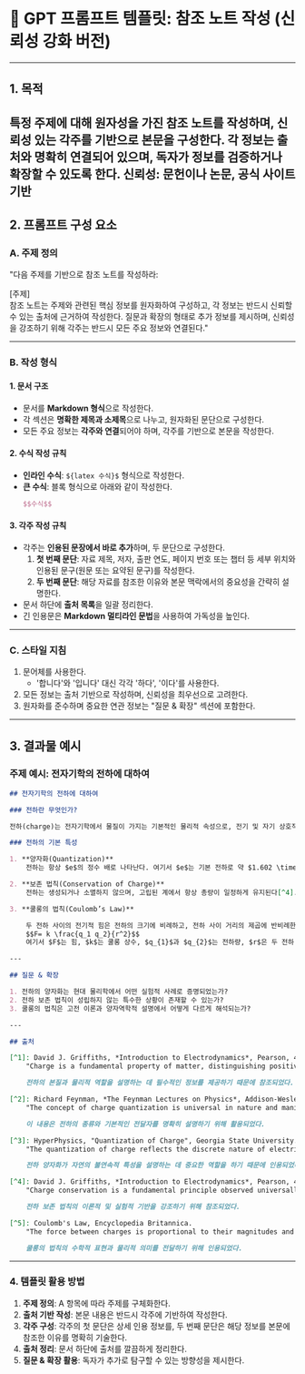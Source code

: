 # 📌 GPT 프롬프트 템플릿: 참조 노트 작성 (신뢰성 강화 버전)

---

## 1. 목적

특정 주제에 대해 원자성을 가진 참조 노트를 작성하며, **신뢰성** 있는 각주를 기반으로 본문을 구성한다. 각 정보는 출처와 명확히 연결되어 있으며, 독자가 정보를 검증하거나 확장할 수 있도록 한다.
**신뢰성**: 문헌이나 논문, 공식 사이트 기반
---

## 2. 프롬프트 구성 요소

### A. 주제 정의

"다음 주제를 기반으로 참조 노트를 작성하라:

[주제]  
참조 노트는 주제와 관련된 핵심 정보를 원자화하여 구성하고, 각 정보는 반드시 신뢰할 수 있는 출처에 근거하여 작성한다. 질문과 확장의 형태로 추가 정보를 제시하며, 신뢰성을 강조하기 위해 각주는 반드시 모든 주요 정보와 연결된다."

---

### B. 작성 형식

#### 1. 문서 구조
- 문서를 **Markdown 형식**으로 작성한다.
- 각 섹션은 **명확한 제목과 소제목**으로 나누고, 원자화된 문단으로 구성한다.
- 모든 주요 정보는 **각주와 연결**되어야 하며, 각주를 기반으로 본문을 작성한다.

#### 2. 수식 작성 규칙
- **인라인 수식**: `${latex 수식}$` 형식으로 작성한다.
- **큰 수식**: 블록 형식으로 아래와 같이 작성한다.
    ```latex
    $$수식$$
    ```

#### 3. 각주 작성 규칙
- 각주는 **인용된 문장에서 바로 추가**하며, 두 문단으로 구성한다.
  1. **첫 번째 문단**: 자료 제목, 저자, 출판 연도, 페이지 번호 또는 챕터 등 세부 위치와 인용된 문구(원문 또는 요약된 문구)를 작성한다.
  2. **두 번째 문단**: 해당 자료를 참조한 이유와 본문 맥락에서의 중요성을 간략히 설명한다.
- 문서 하단에 **출처 목록**을 일괄 정리한다.
- 긴 인용문은 **Markdown 멀티라인 문법**을 사용하여 가독성을 높인다.

---

### C. 스타일 지침

1. 문어체를 사용한다.  
   - '합니다'와 '입니다' 대신 각각 '하다', '이다'를 사용한다.
2. 모든 정보는 출처 기반으로 작성하며, 신뢰성을 최우선으로 고려한다.
3. 원자화를 준수하며 중요한 연관 정보는 "질문 & 확장" 섹션에 포함한다.

---

## 3. 결과물 예시

### 주제 예시: 전자기학의 전하에 대하여

```markdown
## 전자기학의 전하에 대하여

### 전하란 무엇인가?

전하(charge)는 전자기학에서 물질이 가지는 기본적인 물리적 속성으로, 전기 및 자기 상호작용의 근원이 된다[^1]. 전하에는 양전하(positive charge)와 음전하(negative charge)가 있으며, 이는 각각 프로톤과 전자에 의해 전달된다[^2].

### 전하의 기본 특성

1. **양자화(Quantization)**  
    전하는 항상 $e$의 정수 배로 나타난다. 여기서 $e$는 기본 전하로 약 $1.602 \times 10^{-19}C$이다[^3]. 이는 전하가 양자화되어 있어 자연의 불연속적 특성을 반영한다는 점에서 중요하다.

2. **보존 법칙(Conservation of Charge)**  
    전하는 생성되거나 소멸하지 않으며, 고립된 계에서 항상 총량이 일정하게 유지된다[^4]. 이는 실험적 관찰과 이론적 예측 모두에서 입증되었다.

3. **쿨롱의 법칙(Coulomb’s Law)**  

    두 전하 사이의 전기적 힘은 전하의 크기에 비례하고, 전하 사이 거리의 제곱에 반비례한다:
    $$F= k \frac{q_1 q_2}{r^2}$$
    여기서 $F$는 힘, $k$는 쿨롱 상수, $q_{1}$​과 $q_{2}$​는 전하량, $r$은 두 전하 사이의 거리이다[^5].

---

## 질문 & 확장

1. 전하의 양자화는 현대 물리학에서 어떤 실험적 사례로 증명되었는가?
2. 전하 보존 법칙이 성립하지 않는 특수한 상황이 존재할 수 있는가?
3. 쿨롱의 법칙은 고전 이론과 양자역학적 설명에서 어떻게 다르게 해석되는가?

---

## 출처

[^1]: David J. Griffiths, *Introduction to Electrodynamics*, Pearson, 4th Edition, Chapter 1, p.12.  
    "Charge is a fundamental property of matter, distinguishing positive and negative interactions. Positive charges are carried by protons, while negative charges are carried by electrons."  

    전하의 본질과 물리적 역할을 설명하는 데 필수적인 정보를 제공하기 때문에 참조되었다.

[^2]: Richard Feynman, *The Feynman Lectures on Physics*, Addison-Wesley, Volume 2, Chapter 2, p.7.  
    "The concept of charge quantization is universal in nature and manifests in particles like electrons and protons."  

    이 내용은 전하의 종류와 기본적인 전달자를 명확히 설명하기 위해 활용되었다.

[^3]: HyperPhysics, "Quantization of Charge", Georgia State University.  
    "The quantization of charge reflects the discrete nature of electric interactions, confirmed in particle experiments."  

    전하 양자화가 자연의 불연속적 특성을 설명하는 데 중요한 역할을 하기 때문에 인용되었다.

[^4]: David J. Griffiths, *Introduction to Electrodynamics*, Pearson, 4th Edition, Chapter 2, p.35.  
    "Charge conservation is a fundamental principle observed universally in both classical and quantum systems."  

    전하 보존 법칙의 이론적 및 실험적 기반을 강조하기 위해 참조되었다.

[^5]: Coulomb's Law, Encyclopedia Britannica.  
    "The force between charges is proportional to their magnitudes and inversely proportional to the square of their separation distance."  

    쿨롱의 법칙의 수학적 표현과 물리적 의미를 전달하기 위해 인용되었다.
```

---

### 4. 템플릿 활용 방법

1. **주제 정의**: A 항목에 따라 주제를 구체화한다.
2. **출처 기반 작성**: 본문 내용은 반드시 각주에 기반하여 작성한다.
3. **각주 구성**: 각주의 첫 문단은 상세 인용 정보를, 두 번째 문단은 해당 정보를 본문에 참조한 이유를 명확히 기술한다.
4. **출처 정리**: 문서 하단에 출처를 깔끔하게 정리한다.
5. **질문 & 확장 활용**: 독자가 추가로 탐구할 수 있는 방향성을 제시한다.